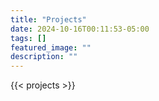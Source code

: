 ```yaml
---
title: "Projects"
date: 2024-10-16T00:11:53-05:00
tags: []
featured_image: ""
description: ""
---
```


{{< projects >}}